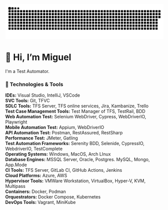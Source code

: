![](https://raw.githubusercontent.com/prmiguel/prmiguel/main/dist/github-snake.svg)

# 👋 Hi, I’m Miguel
I'm a Test Automator.

### :wrench: Technologies & Tools
**IDEs:** Visual Studio, IntelliJ, VSCode <br>
**SVC Tools:** Git, TFVC <br>
**SDLC Tools:** TFS Server, TFS online services, Jira, Kambanize, Trello <br>
**Test Case Management Tools:** Test Manager of TFS, TestRail, BDD <br>
**Web Automation Test:** Selenium WebDriver, Cypress, WebDriverIO, Playwright <br>
**Mobile Automation Test:** Appium, WebDriverIO <br>
**API Automation Test:** Postman, RestAssured, RestSharp  <br>
**Performance Test:** JMeter, Gatling <br>
**Test Automation Frameworks:**  Serenity BDD, Selenide, CypressIO, WebdriverIO, TestComplete <br>
**Operating Systems:** Windows, MacOS, Arch LInux <br>
**Database Engines:** MSSQL Server, Oracle, Postgres. MySQL, Mongo, App.Mode <br>
**CI Tools:** TFS Server, GitLab CI, GitHub Actions, Jenkins <br>
**Cloud Platforms:** Azure, AWS <br>
**Hypervisor Tools:** VMWare Workstation, VirtualBox, Hyper-V, KVM, Multipass <br>
**Containers:** Docker, Podman<br>
**Orquestrators:** Docker Compose, Kubernetes<br>
**DevOps Tools:** Vagrant, MiniKube <br>
